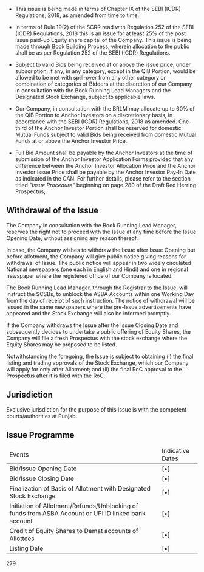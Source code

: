 * This issue is being made in terms of Chapter IX of the SEBI (ICDR) Regulations, 2018, as amended from time to time.

* In terms of Rule 19(2) of the SCRR read with Regulation 252 of the SEBI (ICDR) Regulations, 2018 this is an issue for at least 25% of the post issue paid-up Equity share capital of the Company. This issue is being made through Book Building Process, wherein allocation to the public shall be as per Regulation 252 of the SEBI (ICDR) Regulations.

* Subject to valid Bids being received at or above the issue price, under subscription, if any, in any category, except in the QIB Portion, would be allowed to be met with spill-over from any other category or combination of categories of Bidders at the discretion of our Company in consultation with the Book Running Lead Managers and the Designated Stock Exchange, subject to applicable laws.

* Our Company, in consultation with the BRLM may allocate up to 60% of the QIB Portion to Anchor Investors on a discretionary basis, in accordance with the SEBI (ICDR) Regulations, 2018 as amended. One-third of the Anchor Investor Portion shall be reserved for domestic Mutual Funds subject to valid Bids being received from domestic Mutual Funds at or above the Anchor Investor Price.

* Full Bid Amount shall be payable by the Anchor Investors at the time of submission of the Anchor Investor Application Forms provided that any difference between the Anchor Investor Allocation Price and the Anchor Investor Issue Price shall be payable by the Anchor Investor Pay-In Date as indicated in the CAN. For further details, please refer to the section titled "*Issue Procedure*" beginning on page 280 of the Draft Red Herring Prospectus;

## Withdrawal of the Issue

The Company in consultation with the Book Running Lead Manager, reserves the right not to proceed with the Issue at any time before the Issue Opening Date, without assigning any reason thereof.

In case, the Company wishes to withdraw the Issue after Issue Opening but before allotment, the Company will give public notice giving reasons for withdrawal of Issue. The public notice will appear in two widely circulated National newspapers (one each in English and Hindi) and one in regional newspaper where the registered office of our Company is located.

The Book Running Lead Manager, through the Registrar to the Issue, will instruct the SCSBs, to unblock the ASBA Accounts within one Working Day from the day of receipt of such instruction. The notice of withdrawal will be issued in the same newspapers where the pre-Issue advertisements have appeared and the Stock Exchange will also be informed promptly.

If the Company withdraws the Issue after the Issue Closing Date and subsequently decides to undertake a public offering of Equity Shares, the Company will file a fresh Prospectus with the stock exchange where the Equity Shares may be proposed to be listed.

Notwithstanding the foregoing, the Issue is subject to obtaining (i) the final listing and trading approvals of the Stock Exchange, which our Company will apply for only after Allotment; and (ii) the final RoC approval to the Prospectus after it is filed with the RoC.

## Jurisdiction

Exclusive jurisdiction for the purpose of this Issue is with the competent courts/authorities at Punjab.

## Issue Programme

<table><thead><tr><td>Events</td><td>Indicative Dates</td></tr></thead><tbody><tr><td>Bid/Issue Opening Date</td><td>[•]</td></tr><tr><td>Bid/Issue Closing Date</td><td>[•]</td></tr><tr><td>Finalization of Basis of Allotment with Designated Stock Exchange</td><td>[•]</td></tr><tr><td>Initiation of Allotment/Refunds/Unblocking of funds from ASBA Account or UPI ID linked bank account</td><td>[•]</td></tr><tr><td>Credit of Equity Shares to Demat accounts of Allottees</td><td>[•]</td></tr><tr><td>Listing Date</td><td>[•]</td></tr></tbody></table>

279